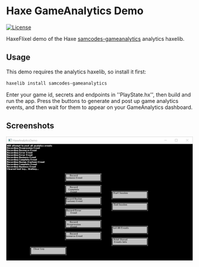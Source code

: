 # Haxe GameAnalytics Demo

[![License](http://img.shields.io/:license-mit-blue.svg?style=flat-square)](https://github.com/Tw1ddle/samcodes-gameanalytics-demo/blob/master/LICENSE)

HaxeFlixel demo of the Haxe [samcodes-gameanalytics](https://github.com/Tw1ddle/samcodes-gameanalytics) analytics haxelib.

## Usage

This demo requires the analytics haxelib, so install it first:

```bash
haxelib install samcodes-gameanalytics
```

Enter your game id, secrets and endpoints in ''PlayState.hx'', then build and run the app. Press the buttons to generate and post up game analytics events, and then wait for them to appear on your GameAnalytics dashboard.

## Screenshots

![Screenshot of demo app](https://github.com/Tw1ddle/samcodes-gameanalytics-demo/blob/master/screenshots/analytics-demo.png?raw=true "Analytics Demo")